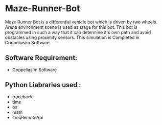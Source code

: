 # Maze-Runner-Bot
Maze Runner Bot is a differential vehicle bot which is driven by two wheels.
Arena environment scene is used as stage for this bot. This bot is programmed in such a way that it can determine it's own path and avoid obstacles using proximity sensors. This simulation is Completed in Coppeliasim Software.

## Software Requirement:
- Coppeliasim Software

## Python Liabraries used :
- traceback
- time
- os
- math
- zmqRemoteApi
